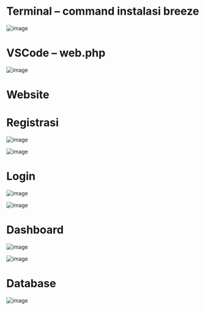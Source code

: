 <h1>Terminal – command instalasi breeze</h1>

![image](https://github.com/user-attachments/assets/2ad88d71-5a0e-43de-9c27-57b5c11448e0)

<h1>VSCode – web.php</h1>

![image](https://github.com/user-attachments/assets/78352afe-c3b0-48d6-8864-77949370df1c)

<h1>Website</h1>
<h1>Registrasi</h1>

![image](https://github.com/user-attachments/assets/495f973f-959d-4775-88ad-cc37acf2cdc4)

![image](https://github.com/user-attachments/assets/b9238953-6359-4c02-89b4-90d6b49e0c53)

<h1>Login</h1>

![image](https://github.com/user-attachments/assets/244fcda5-7ceb-45e8-a760-868c54908cad)

![image](https://github.com/user-attachments/assets/8acd49ec-24a5-4780-908b-f34bd43333d9)

<h1>Dashboard</h1>

![image](https://github.com/user-attachments/assets/503b4ca1-9c57-48c7-9055-ecddba062eed)

![image](https://github.com/user-attachments/assets/7d6ee96a-3a78-4125-9161-f96490226422)

<h1>Database</h1>

![image](https://github.com/user-attachments/assets/6316bd12-9d7f-4fd7-a1cc-91038d96344c)
